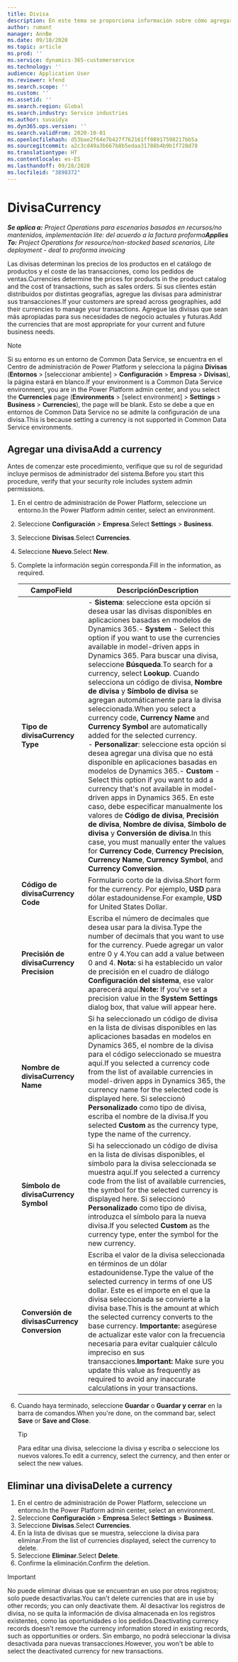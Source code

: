 ```yaml
---
title: Divisa
description: En este tema se proporciona información sobre cómo agregar y quitar tipos de divisa en Project Operations.
author: rumant
manager: AnnBe
ms.date: 09/18/2020
ms.topic: article
ms.prod: ''
ms.service: dynamics-365-customerservice
ms.technology: ''
audience: Application User
ms.reviewer: kfend
ms.search.scope: ''
ms.custom: ''
ms.assetid: ''
ms.search.region: Global
ms.search.industry: Service industries
ms.author: suvaidya
ms.dyn365.ops.version: ''
ms.search.validFrom: 2020-10-01
ms.openlocfilehash: d53bae2f64e7b427f762161ff08917598217bb5a
ms.sourcegitcommit: a2c3cd49a3b667b8b5edaa31788b4b9b1f728d78
ms.translationtype: HT
ms.contentlocale: es-ES
ms.lasthandoff: 09/28/2020
ms.locfileid: "3898372"
---
```

# <a name="currency"></a><span data-ttu-id="e99ed-103">Divisa</span><span class="sxs-lookup"><span data-stu-id="e99ed-103">Currency</span></span>

<span data-ttu-id="e99ed-104">_**Se aplica a:** Project Operations para escenarios basados en recursos/no mantenidos, implementación lite: del acuerdo a la factura proforma_</span><span class="sxs-lookup"><span data-stu-id="e99ed-104">_**Applies To:** Project Operations for resource/non-stocked based scenarios, Lite deployment - deal to proforma invoicing_</span></span>

<span data-ttu-id="e99ed-105">Las divisas determinan los precios de los productos en el catálogo de productos y el coste de las transacciones, como los pedidos de ventas.</span><span class="sxs-lookup"><span data-stu-id="e99ed-105">Currencies determine the prices for products in the product catalog and the cost of transactions, such as sales orders.</span></span> <span data-ttu-id="e99ed-106">Si sus clientes están distribuidos por distintas geografías, agregue las divisas para administrar sus transacciones.</span><span class="sxs-lookup"><span data-stu-id="e99ed-106">If your customers are spread across geographies, add their currencies to manage your transactions.</span></span> <span data-ttu-id="e99ed-107">Agregue las divisas que sean más apropiadas para sus necesidades de negocio actuales y futuras.</span><span class="sxs-lookup"><span data-stu-id="e99ed-107">Add the currencies that are most appropriate for your current and future business needs.</span></span>  

> [!NOTE]
> <span data-ttu-id="e99ed-108">Si su entorno es un entorno de Common Data Service, se encuentra en el Centro de administración de Power Platform y selecciona la página **Divisas** (**Entornos** > [seleccionar ambiente] > **Configuración** >  **Empresa** > **Divisas**), la página estará en blanco.</span><span class="sxs-lookup"><span data-stu-id="e99ed-108">If your environment is a Common Data Service environment, you are in the Power Platform admin center, and you select the **Currencies** page (**Environments** > [select environment] > **Settings** > **Business** > **Currencies**), the page will be blank.</span></span> <span data-ttu-id="e99ed-109">Esto se debe a que en entornos de Common Data Service no se admite la configuración de una divisa.</span><span class="sxs-lookup"><span data-stu-id="e99ed-109">This is because setting a currency is not supported in Common Data Service environments.</span></span>

## <a name="add-a-currency"></a><span data-ttu-id="e99ed-110">Agregar una divisa</span><span class="sxs-lookup"><span data-stu-id="e99ed-110">Add a currency</span></span>  
<span data-ttu-id="e99ed-111">Antes de comenzar este procedimiento, verifique que su rol de seguridad incluye permisos de administrador del sistema.</span><span class="sxs-lookup"><span data-stu-id="e99ed-111">Before you start this procedure, verify that your security role includes system admin permissions.</span></span> 

1. <span data-ttu-id="e99ed-112">En el centro de administración de Power Platform, seleccione un entorno.</span><span class="sxs-lookup"><span data-stu-id="e99ed-112">In the Power Platform admin center, select an environment.</span></span> 
2. <span data-ttu-id="e99ed-113">Seleccione **Configuración** > **Empresa**.</span><span class="sxs-lookup"><span data-stu-id="e99ed-113">Select **Settings** > **Business**.</span></span>
3. <span data-ttu-id="e99ed-114">Seleccione **Divisas**.</span><span class="sxs-lookup"><span data-stu-id="e99ed-114">Select **Currencies**.</span></span>  
4. <span data-ttu-id="e99ed-115">Seleccione **Nuevo**.</span><span class="sxs-lookup"><span data-stu-id="e99ed-115">Select **New**.</span></span>  
5. <span data-ttu-id="e99ed-116">Complete la información según corresponda.</span><span class="sxs-lookup"><span data-stu-id="e99ed-116">Fill in the information, as required.</span></span>  


   |          <span data-ttu-id="e99ed-117">Campo</span><span class="sxs-lookup"><span data-stu-id="e99ed-117">Field</span></span>          |                                                                                                                                                                                                                                                                                                                                                                            <span data-ttu-id="e99ed-118">Descripción</span><span class="sxs-lookup"><span data-stu-id="e99ed-118">Description</span></span>                                                                                                                                                                                                                                                                                                                                                                            |
   |-------------------------|-------------------------------------------------------------------------------------------------------------------------------------------------------------------------------------------------------------------------------------------------------------------------------------------------------------------------------------------------------------------------------------------------------------------------------------------------------------------------------------------------------------------------------------------------------------------------------------------------------------------------------------------------------------------------------------------------------------------------------------------------------------------|
   |    <span data-ttu-id="e99ed-119">**Tipo de divisa**</span><span class="sxs-lookup"><span data-stu-id="e99ed-119">**Currency Type**</span></span>    | <span data-ttu-id="e99ed-120">- **Sistema**: seleccione esta opción si desea usar las divisas disponibles en aplicaciones basadas en modelos de Dynamics 365.</span><span class="sxs-lookup"><span data-stu-id="e99ed-120">- **System** - Select this option if you want to use the currencies available in model-driven apps in Dynamics 365.</span></span> <span data-ttu-id="e99ed-121">Para buscar una divisa, seleccione **Búsqueda**.</span><span class="sxs-lookup"><span data-stu-id="e99ed-121">To search for a currency,  select **Lookup**.</span></span> <span data-ttu-id="e99ed-122">Cuando selecciona un código de divisa, **Nombre de divisa** y **Símbolo de divisa** se agregan automáticamente para la divisa seleccionada.</span><span class="sxs-lookup"><span data-stu-id="e99ed-122">When you select a currency code, **Currency Name** and **Currency Symbol** are automatically added for the selected currency.</span></span><br /><span data-ttu-id="e99ed-123">- **Personalizar**: seleccione esta opción si desea agregar una divisa que no está disponible en aplicaciones basadas en modelos de Dynamics 365.</span><span class="sxs-lookup"><span data-stu-id="e99ed-123">- **Custom** - Select this option if you want to add a currency that's not available in model-driven apps in Dynamics 365.</span></span> <span data-ttu-id="e99ed-124">En este caso, debe especificar manualmente los valores de **Código de divisa**, **Precisión de divisa**, **Nombre de divisa**, **Símbolo de divisa** y **Conversión de divisa**.</span><span class="sxs-lookup"><span data-stu-id="e99ed-124">In this case, you must manually enter the values for **Currency Code**, **Currency Precision**, **Currency Name**, **Currency Symbol**, and **Currency Conversion**.</span></span> |
   |    <span data-ttu-id="e99ed-125">**Código de divisa**</span><span class="sxs-lookup"><span data-stu-id="e99ed-125">**Currency Code**</span></span>    |                                                                                                                                                                                                                                                                                                                                            <span data-ttu-id="e99ed-126">Formulario corto de la divisa.</span><span class="sxs-lookup"><span data-stu-id="e99ed-126">Short form for the currency.</span></span> <span data-ttu-id="e99ed-127">Por ejemplo, **USD** para dólar estadounidense.</span><span class="sxs-lookup"><span data-stu-id="e99ed-127">For example, **USD** for United States Dollar.</span></span>                                                                                                                                                                                                                                                                                                                                            |
   | <span data-ttu-id="e99ed-128">**Precisión de divisa**</span><span class="sxs-lookup"><span data-stu-id="e99ed-128">**Currency Precision**</span></span>  |                                                                                                                                                                                  <span data-ttu-id="e99ed-129">Escriba el número de decimales que desea usar para la divisa.</span><span class="sxs-lookup"><span data-stu-id="e99ed-129">Type the number of decimals that you want to use for the currency.</span></span>  <span data-ttu-id="e99ed-130">Puede agregar un valor entre 0 y 4.</span><span class="sxs-lookup"><span data-stu-id="e99ed-130">You can add a value between 0 and 4.</span></span> <span data-ttu-id="e99ed-131">**Nota:** si ha establecido un valor de precisión en el cuadro de diálogo **Configuración del sistema**, ese valor aparecerá aquí.</span><span class="sxs-lookup"><span data-stu-id="e99ed-131">**Note:**  If you've set a precision value in the **System Settings** dialog box, that value will appear here.</span></span>                                                                                                                                                                                  |
   |    <span data-ttu-id="e99ed-132">**Nombre de divisa**</span><span class="sxs-lookup"><span data-stu-id="e99ed-132">**Currency Name**</span></span>    |                                                                                                                                                                                                                                         <span data-ttu-id="e99ed-133">Si ha seleccionado un código de divisa en la lista de divisas disponibles en las aplicaciones basadas en modelos en Dynamics 365, el nombre de la divisa para el código seleccionado se muestra aquí.</span><span class="sxs-lookup"><span data-stu-id="e99ed-133">If you selected a currency code from the list of available currencies in model-driven apps in Dynamics 365, the currency name for the selected code is displayed here.</span></span> <span data-ttu-id="e99ed-134">Si seleccionó **Personalizado** como tipo de divisa, escriba el nombre de la divisa.</span><span class="sxs-lookup"><span data-stu-id="e99ed-134">If you selected **Custom** as the currency type, type the name of the currency.</span></span>                                                                                                                                                                                                                                          |
   |   <span data-ttu-id="e99ed-135">**Símbolo de divisa**</span><span class="sxs-lookup"><span data-stu-id="e99ed-135">**Currency Symbol**</span></span>   |                                                                                                                                                                                                                                                                      <span data-ttu-id="e99ed-136">Si ha seleccionado un código de divisa en la lista de divisas disponibles, el símbolo para la divisa seleccionada se muestra aquí.</span><span class="sxs-lookup"><span data-stu-id="e99ed-136">If you selected a currency code from the list of available currencies, the symbol for the selected currency is displayed here.</span></span> <span data-ttu-id="e99ed-137">Si seleccionó **Personalizado** como tipo de divisa, introduzca el símbolo para la nueva divisa.</span><span class="sxs-lookup"><span data-stu-id="e99ed-137">If you selected **Custom** as the currency type, enter the symbol for the new currency.</span></span>                                                                                                                                                                                                                                                                       |
   | <span data-ttu-id="e99ed-138">**Conversión de divisas**</span><span class="sxs-lookup"><span data-stu-id="e99ed-138">**Currency Conversion**</span></span> |                                                                                                                                                                                                                                     <span data-ttu-id="e99ed-139">Escriba el valor de la divisa seleccionada en términos de un dólar estadounidense.</span><span class="sxs-lookup"><span data-stu-id="e99ed-139">Type the value of the selected currency in terms of one US dollar.</span></span> <span data-ttu-id="e99ed-140">Este es el importe en el que la divisa seleccionada se convierte a la divisa base.</span><span class="sxs-lookup"><span data-stu-id="e99ed-140">This is the amount at which the selected currency converts to the base currency.</span></span> <span data-ttu-id="e99ed-141">**Importante:** asegúrese de actualizar este valor con la frecuencia necesaria para evitar cualquier cálculo impreciso en sus transacciones.</span><span class="sxs-lookup"><span data-stu-id="e99ed-141">**Important:**  Make sure you update this value as frequently as required to avoid any inaccurate calculations in your transactions.</span></span>                                                                                                                                                                                                                                      |


6. <span data-ttu-id="e99ed-142">Cuando haya terminado, seleccione **Guardar** o **Guardar y cerrar** en la barra de comandos.</span><span class="sxs-lookup"><span data-stu-id="e99ed-142">When you're done, on the command bar, select **Save** or **Save and Close**.</span></span>  

   > [!TIP]
   >  <span data-ttu-id="e99ed-143">Para editar una divisa, seleccione la divisa y escriba o seleccione los nuevos valores.</span><span class="sxs-lookup"><span data-stu-id="e99ed-143">To edit a currency, select the currency, and then enter or select the new values.</span></span>  

## <a name="delete-a-currency"></a><span data-ttu-id="e99ed-144">Eliminar una divisa</span><span class="sxs-lookup"><span data-stu-id="e99ed-144">Delete a currency</span></span>  

1. <span data-ttu-id="e99ed-145">En el centro de administración de Power Platform, seleccione un entorno.</span><span class="sxs-lookup"><span data-stu-id="e99ed-145">In the Power Platform admin center, select an environment.</span></span> 
2. <span data-ttu-id="e99ed-146">Seleccione **Configuración** > **Empresa**.</span><span class="sxs-lookup"><span data-stu-id="e99ed-146">Select **Settings** > **Business**.</span></span>
3. <span data-ttu-id="e99ed-147">Seleccione **Divisas**.</span><span class="sxs-lookup"><span data-stu-id="e99ed-147">Select **Currencies**.</span></span>  
4. <span data-ttu-id="e99ed-148">En la lista de divisas que se muestra, seleccione la divisa para eliminar.</span><span class="sxs-lookup"><span data-stu-id="e99ed-148">From the list of currencies displayed, select the currency to delete.</span></span>  
5. <span data-ttu-id="e99ed-149">Seleccione **Eliminar**.</span><span class="sxs-lookup"><span data-stu-id="e99ed-149">Select **Delete**.</span></span>  
6. <span data-ttu-id="e99ed-150">Confirme la eliminación.</span><span class="sxs-lookup"><span data-stu-id="e99ed-150">Confirm the deletion.</span></span>  

> [!IMPORTANT]
>  <span data-ttu-id="e99ed-151">No puede eliminar divisas que se encuentran en uso por otros registros; solo puede desactivarlas.</span><span class="sxs-lookup"><span data-stu-id="e99ed-151">You can't delete currencies that are in use by other records; you can only deactivate them.</span></span> <span data-ttu-id="e99ed-152">Al desactivar los registros de divisa, no se quita la información de divisa almacenada en los registros existentes, como las oportunidades o los pedidos.</span><span class="sxs-lookup"><span data-stu-id="e99ed-152">Deactivating currency records doesn't remove the currency information stored in existing records, such as opportunities or orders.</span></span> <span data-ttu-id="e99ed-153">Sin embargo, no podrá seleccionar la divisa desactivada para nuevas transacciones.</span><span class="sxs-lookup"><span data-stu-id="e99ed-153">However, you won't be able to select the deactivated currency for new transactions.</span></span>  
